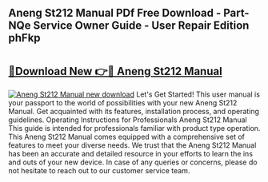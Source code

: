 ## Aneng St212 Manual PDf Free Download - Part-NQe Service Owner Guide - User Repair Edition phFkp

# <h2><a href="http://cf21866.oget.top/?id=Aneng+St212+Manual">🔗Download New 👉🔴 Aneng St212 Manual</a></h2>

[![Aneng St212 Manual new download](https://i.imgur.com/5g1atiW.png)](http://cf21866.oget.top/?id=Aneng+St212+Manual)
Let's Get Started! This user manual is your passport to the world of possibilities with your new Aneng St212 Manual. Get acquainted with its features, installation process, and operating guidelines. Operating Instructions for Professionals Aneng St212 Manual This guide is intended for professionals familiar with product type operation. This Aneng St212 Manual comes equipped with a comprehensive set of features to meet your diverse needs. We trust that the Aneng St212 Manual has been an accurate and detailed resource in your efforts to learn the ins and outs of your new device. In case of any queries or concerns, please do not hesitate to reach out to our customer service team.
